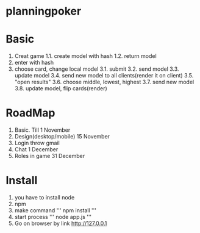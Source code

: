 planningpoker
=============

Basic
=============
1. Creat game
1.1. create model with hash
1.2. return model
2. enter with hash
3. choose card, change local model
3.1. submit
3.2. send model
3.3. update model
3.4. send new model to all clients(render it on client)
3.5. "open results"
3.6. choose middle, lowest, highest
3.7. send new model
3.8. update model, flip cards(render)

RoadMap
=============
1. Basic. Till 1 November
2. Design(desktop/mobile) 15 November
3. Login throw gmail
4. Chat 1 December
5. Roles in game 31 December 

Install
=============
1. you have to install node
2. npm
3. make command
'''
npm install
'''
4. start process
'''
node app.js
'''
5. Go on browser by link http://127.0.0.1